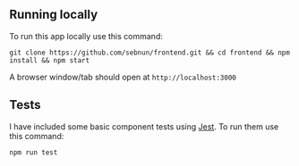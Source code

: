 ## Running locally

To run this app locally use this command:

`git clone https://github.com/sebnun/frontend.git && cd frontend && npm install && npm start`

A browser window/tab should open at `http://localhost:3000`

## Tests

I have included some basic component tests using [Jest](https://facebook.github.io/jest/).
To run them use this command:

`npm run test`

